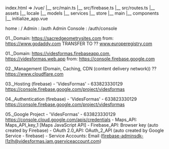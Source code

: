 

index.html => /vue/
    |__ src/main.ts
    |__ src/firebase.ts
    |__ src/routes.ts
        |__ assets
        |__ locale
        |__ models
        |__ services
        |__ store
        |__ main
            |__ components  
            |__ initialize_app.vue 

home : /
Admin : /auth
Admin Console : /auth/console


01._Domain: https://sacredgeometrysites.com
    from: https://www.godaddy.com
    TRANSFER TO ?? www.europeregistry.com
    
01._Domain: https://videsformas.firebaseapp.com, https://videsformas.web.app
    from: https://console.firebase.google.com


02._Management (Domain, Caching, CDN (content delivery network))
    ?? https://www.cloudflare.com


03._Hosting (firebase) - 'VidesFormas' - 633823330129 
    https://console.firebase.google.com/project/videsformas


04._Authentication (firebase) - 'VidesFormas' - 633823330129
    https://console.firebase.google.com/project/videsformas


05._Google Project - 'VidesFormas' - 633823330129
    https://console.cloud.google.com/apis/credentials
    - Maps_API: Maps_API_key_1 [Maps JavaScript API]
    - Firebase_API: Browser key (auto created by Firebase)
    - OAuth 2.0_API: OAuth_2_API (auto created by Google Service - firebase)
    - Service Accounts: Email (firebase-adminsdk-l1zlh@videsformas.iam.gserviceaccount.com)


    
